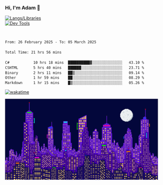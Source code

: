 ### Hi, I'm Adam 👋

[![Langs/Libraries](https://skillicons.dev/icons?i=cs,dotnet,js,css,html,sass,ts,jquery,bootstrap)](https://skillicons.dev)
<br/>
[![Dev Tools](https://skillicons.dev/icons?i=git,github,githubactions,visualstudio)](https://skillicons.dev)

<br/>

<!--START_SECTION:waka-->

```txt
From: 26 February 2025 - To: 05 March 2025

Total Time: 21 hrs 56 mins

C#           10 hrs 18 mins  ██████████▓░░░░░░░░░░░░░░   43.10 %
CSHTML       5 hrs 40 mins   ██████░░░░░░░░░░░░░░░░░░░   23.71 %
Binary       2 hrs 11 mins   ██▒░░░░░░░░░░░░░░░░░░░░░░   09.14 %
Other        1 hr 59 mins    ██░░░░░░░░░░░░░░░░░░░░░░░   08.29 %
Markdown     1 hr 15 mins    █▒░░░░░░░░░░░░░░░░░░░░░░░   05.26 %
```

<!--END_SECTION:waka-->

[![wakatime](https://wakatime.com/badge/user/2234bda2-efd3-47c5-8724-79108edfe9aa.svg)](https://wakatime.com/@2234bda2-efd3-47c5-8724-79108edfe9aa)

![Pixelated city at night](./media/city.gif)
